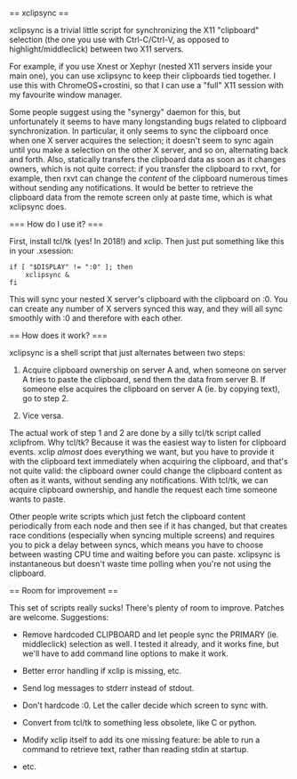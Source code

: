 == xclipsync ==

xclipsync is a trivial little script for synchronizing the X11 "clipboard"
selection (the one you use with Ctrl-C/Ctrl-V, as opposed to
highlight/middleclick) between two X11 servers.

For example, if you use Xnest or Xephyr (nested X11 servers inside your main
one), you can use xclipsync to keep their clipboards tied together.  I use
this with ChromeOS+crostini, so that I can use a "full" X11 session with my
favourite window manager.

Some people suggest using the "synergy" daemon for this, but unfortunately
it seems to have many longstanding bugs related to clipboard
synchronization.  In particular, it only seems to sync the clipboard once
when one X server acquires the selection; it doesn't seem to sync again
until you make a selection on the other X server, and so on, alternating
back and forth.  Also, statically transfers the clipboard data as soon as it
changes owners, which is not quite correct: if you transfer the clipboard to
rxvt, for example, then rxvt can change the *content* of the clipboard
numerous times without sending any notifications.  It would be better to
retrieve the clipboard data from the remote screen only at paste time, which
is what xclipsync does.


=== How do I use it? ===

First, install tcl/tk (yes!  In 2018!) and xclip.  Then just put something
like this in your .xsession:

    if [ "$DISPLAY" != ":0" ]; then
        xclipsync &
    fi

This will sync your nested X server's clipboard with the clipboard on :0. 
You can create any number of X servers synced this way, and they will all
sync smoothly with :0 and therefore with each other.


== How does it work? ===

xclipsync is a shell script that just alternates between two steps:

1. Acquire clipboard ownership on server A and, when someone on server A
   tries to paste the clipboard, send them the data from server B.  If
   someone else acquires the clipboard on server A (ie. by copying text),
   go to step 2.

2. Vice versa.

The actual work of step 1 and 2 are done by a silly tcl/tk script called
xclipfrom.  Why tcl/tk?  Because it was the easiest way to listen for
clipboard events.  xclip *almost* does everything we want, but you have to
provide it with the clipboard text immediately when acquiring the clipboard,
and that's not quite valid: the clipboard owner could change the clipboard
content as often as it wants, without sending any notifications.  With
tcl/tk, we can acquire clipboard ownership, and handle the request each time
someone wants to paste.

Other people write scripts which just fetch the clipboard content
periodically from each node and then see if it has changed, but that creates
race conditions (especially when syncing multiple screens) and requires you
to pick a delay between syncs, which means you have to choose between
wasting CPU time and waiting before you can paste.  xclipsync is
instantaneous but doesn't waste time polling when you're not using the
clipboard.


== Room for improvement ==

This set of scripts really sucks!  There's plenty of room to improve. 
Patches are welcome.  Suggestions:

- Remove hardcoded CLIPBOARD and let people sync the PRIMARY (ie.
  middleclick) selection as well.  I tested it already, and it works fine,
  but we'll have to add command line options to make it work.

- Better error handling if xclip is missing, etc.

- Send log messages to stderr instead of stdout.

- Don't hardcode :0.  Let the caller decide which screen to sync with.

- Convert from tcl/tk to something less obsolete, like C or python.

- Modify xclip itself to add its one missing feature: be able to run a
  command to retrieve text, rather than reading stdin at startup.

- etc.

